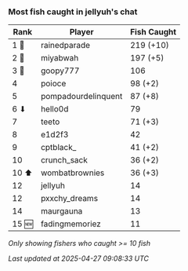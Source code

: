 ### Most fish caught in jellyuh's chat
| Rank | Player | Fish Caught |
|------|--------|-----------|
| 1 🥇  | rainedparade  | 219 (+10) |
| 2 🥈  | miyabwah  | 197 (+5) |
| 3 🥉  | goopy777  | 106 |
| 4  | poioce  | 98 (+2) |
| 5  | pompadourdelinquent  | 87 (+8) |
| 6 ⬇ | hello0d  | 79 |
| 7  | teeto  | 71 (+3) |
| 8  | e1d2f3  | 42 |
| 9  | cptblack_  | 41 (+2) |
| 10  | crunch_sack  | 36 (+2) |
| 10 ⬆ | wombatbrownies  | 36 (+3) |
| 12  | jellyuh  | 14 |
| 12  | pxxchy_dreams  | 14 |
| 14  | maurgauna  | 13 |
| 15 🆕 | fadingmemoriez  | 11 |

_Only showing fishers who caught >= 10 fish_

_Last updated at 2025-04-27 09:08:33 UTC_